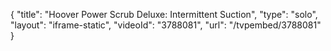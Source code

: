 {
    "title": "Hoover Power Scrub Deluxe: Intermittent Suction",
    "type": "solo",
    "layout": "iframe-static",
    "videoId": "3788081",
    "url": "\/tvpembed\/3788081"
}